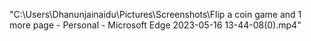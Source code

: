 "C:\Users\Dhanunjainaidu\Pictures\Screenshots\Flip a coin game and 1 more page - Personal - Microsoft​ Edge 2023-05-16 13-44-08(0).mp4"
